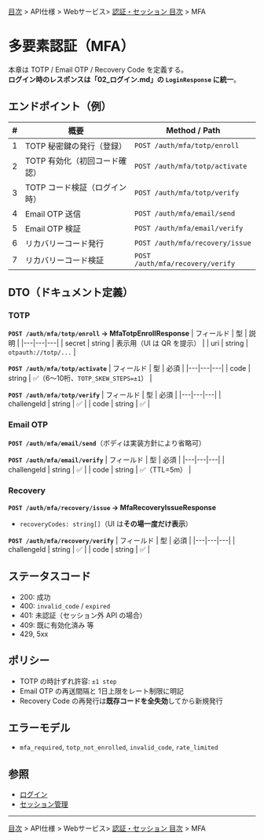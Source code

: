 [目次](../../../目次.md) > API仕様 > Webサービス> [認証・セッション 目次](目次.md) > MFA

# 多要素認証（MFA）

本章は TOTP / Email OTP / Recovery Code を定義する。  
**ログイン時のレスポンスは「02_ログイン.md」の `LoginResponse` に統一**。

## エンドポイント（例）

| # | 概要 | Method / Path |
|---|---|---|
| 1 | TOTP 秘密鍵の発行（登録） | `POST /auth/mfa/totp/enroll` |
| 2 | TOTP 有効化（初回コード確認） | `POST /auth/mfa/totp/activate` |
| 3 | TOTP コード検証（ログイン時） | `POST /auth/mfa/totp/verify` |
| 4 | Email OTP 送信 | `POST /auth/mfa/email/send` |
| 5 | Email OTP 検証 | `POST /auth/mfa/email/verify` |
| 6 | リカバリーコード発行 | `POST /auth/mfa/recovery/issue` |
| 7 | リカバリーコード検証 | `POST /auth/mfa/recovery/verify` |

## DTO（ドキュメント定義）

### TOTP
**`POST /auth/mfa/totp/enroll` → MfaTotpEnrollResponse**
| フィールド | 型 | 説明 |
|---|---|---|
| secret | string | 表示用（UI は QR を提示） |
| uri | string | `otpauth://totp/...` |

**`POST /auth/mfa/totp/activate`**
| フィールド | 型 | 必須 |
|---|---|---|
| code | string | ✅（6〜10桁、`TOTP_SKEW_STEPS=±1`） |

**`POST /auth/mfa/totp/verify`**
| フィールド | 型 | 必須 |
|---|---|---|
| challengeId | string | ✅ |
| code | string | ✅ |

### Email OTP
**`POST /auth/mfa/email/send`**（ボディは実装方針により省略可）

**`POST /auth/mfa/email/verify`**
| フィールド | 型 | 必須 |
|---|---|---|
| challengeId | string | ✅ |
| code | string | ✅（TTL=5m） |

### Recovery
**`POST /auth/mfa/recovery/issue` → MfaRecoveryIssueResponse**
- `recoveryCodes: string[]`（UI は**その場一度だけ表示**）

**`POST /auth/mfa/recovery/verify`**
| フィールド | 型 | 必須 |
|---|---|---|
| challengeId | string | ✅ |
| code | string | ✅ |

## ステータスコード
- 200: 成功
- 400: `invalid_code` / `expired`
- 401: 未認証（セッション外 API の場合）
- 409: 既に有効化済み 等
- 429, 5xx

## ポリシー
- TOTP の時計ずれ許容: `±1 step`
- Email OTP の再送間隔と 1日上限をレート制限に明記
- Recovery Code の再発行は**既存コードを全失効**してから新規発行

## エラーモデル
- `mfa_required`, `totp_not_enrolled`, `invalid_code`, `rate_limited`

## 参照
- [ログイン](02_ログイン.md)
- [セッション管理](05_セッション管理.md)

---
[目次](../../../目次.md) > API仕様 > Webサービス> [認証・セッション 目次](目次.md) > MFA
